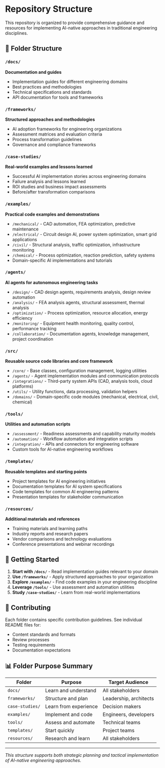 # Repository Structure

This repository is organized to provide comprehensive guidance and resources for implementing AI-native approaches in traditional engineering disciplines.

## 📁 Folder Structure

### `/docs/`
**Documentation and guides**
- Implementation guides for different engineering domains
- Best practices and methodologies
- Technical specifications and standards
- API documentation for tools and frameworks

### `/frameworks/`
**Structured approaches and methodologies**
- AI adoption frameworks for engineering organizations
- Assessment matrices and evaluation criteria
- Process transformation guidelines
- Governance and compliance frameworks

### `/case-studies/`
**Real-world examples and lessons learned**
- Successful AI implementation stories across engineering domains
- Failure analysis and lessons learned
- ROI studies and business impact assessments
- Before/after transformation comparisons

### `/examples/`
**Practical code examples and demonstrations**
- `/mechanical/` - CAD automation, FEA optimization, predictive maintenance
- `/electrical/` - Circuit design AI, power system optimization, smart grid applications
- `/civil/` - Structural analysis, traffic optimization, infrastructure monitoring
- `/chemical/` - Process optimization, reaction prediction, safety systems
- Domain-specific AI implementations and tutorials

### `/agents/`
**AI agents for autonomous engineering tasks**
- `/design/` - CAD design agents, requirements analysis, design review automation
- `/analysis/` - FEA analysis agents, structural assessment, thermal analysis
- `/optimization/` - Process optimization, resource allocation, energy efficiency
- `/monitoring/` - Equipment health monitoring, quality control, performance tracking
- `/collaboration/` - Documentation agents, knowledge management, project coordination

### `/src/`
**Reusable source code libraries and core framework**
- `/core/` - Base classes, configuration management, logging utilities
- `/agents/` - Agent implementation modules and communication protocols
- `/integrations/` - Third-party system APIs (CAD, analysis tools, cloud platforms)
- `/utils/` - Utility functions, data processing, validation helpers
- `/domains/` - Domain-specific code modules (mechanical, electrical, civil, chemical)

### `/tools/`
**Utilities and automation scripts**
- `/assessment/` - Readiness assessments and capability maturity models
- `/automation/` - Workflow automation and integration scripts
- `/integration/` - APIs and connectors for engineering software
- Custom tools for AI-native engineering workflows

### `/templates/`
**Reusable templates and starting points**
- Project templates for AI engineering initiatives
- Documentation templates for AI system specifications
- Code templates for common AI engineering patterns
- Presentation templates for stakeholder communication

### `/resources/`
**Additional materials and references**
- Training materials and learning paths
- Industry reports and research papers
- Vendor comparisons and technology evaluations
- Conference presentations and webinar recordings

## 🚀 Getting Started

1. **Start with `/docs/`** - Read implementation guides relevant to your domain
2. **Use `/frameworks/`** - Apply structured approaches to your organization
3. **Explore `/examples/`** - Find code examples in your engineering discipline
4. **Leverage `/tools/`** - Use assessment and automation utilities
5. **Study `/case-studies/`** - Learn from real-world implementations

## 🤝 Contributing

Each folder contains specific contribution guidelines. See individual README files for:
- Content standards and formats
- Review processes
- Testing requirements
- Documentation expectations

## 📊 Folder Purpose Summary

| Folder | Purpose | Target Audience |
|--------|---------|-----------------|
| `docs/` | Learn and understand | All stakeholders |
| `frameworks/` | Structure and plan | Leadership, architects |
| `case-studies/` | Learn from experience | Decision makers |
| `examples/` | Implement and code | Engineers, developers |
| `tools/` | Assess and automate | Technical teams |
| `templates/` | Start quickly | Project teams |
| `resources/` | Research and learn | All stakeholders |

---

*This structure supports both strategic planning and tactical implementation of AI-native engineering approaches.*
